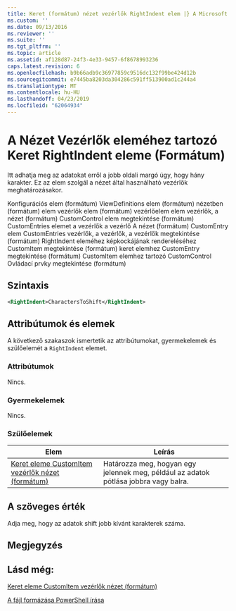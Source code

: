 ```yaml
---
title: Keret (formátum) nézet vezérlők RightIndent elem |} A Microsoft Docs
ms.custom: ''
ms.date: 09/13/2016
ms.reviewer: ''
ms.suite: ''
ms.tgt_pltfrm: ''
ms.topic: article
ms.assetid: af128d87-24f3-4e33-9457-6f8678993236
caps.latest.revision: 6
ms.openlocfilehash: b9b66adb9c36977859c9516dc132f99be424d12b
ms.sourcegitcommit: e7445ba8203da304286c591ff513900ad1c244a4
ms.translationtype: MT
ms.contentlocale: hu-HU
ms.lasthandoff: 04/23/2019
ms.locfileid: "62064934"
---
```

# <a name="rightindent-element-for-frame-for-controls-for-view-format"></a>A Nézet Vezérlők eleméhez tartozó Keret RightIndent eleme (Formátum)

Itt adhatja meg az adatokat erről a jobb oldali margó úgy, hogy hány karakter. Ez az elem szolgál a nézet által használható vezérlők meghatározásakor.

Konfigurációs elem (formátum) ViewDefinitions elem (formátum) nézetben (formátum) elem vezérlők elem (formátum) vezérlőelem elem vezérlők, a nézet (formátum) CustomControl elem megtekintése (formátum) CustomEntries elemet a vezérlők a vezérlő A nézet (formátum) CustomEntry elem CustomEntries vezérlők, a vezérlők, a vezérlők megtekintése (formátum) RightIndent eleméhez képkockájának rendereléséhez CustomItem megtekintése (formátum) keret elemhez CustomEntry megtekintése (formátum) CustomItem elemhez tartozó CustomControl Ovládací prvky megtekintése (formátum)

## <a name="syntax"></a>Szintaxis

```xml
<RightIndent>CharactersToShift</RightIndent>
```

## <a name="attributes-and-elements"></a>Attribútumok és elemek

A következő szakaszok ismertetik az attribútumokat, gyermekelemek és szülőelemét a `RightIndent` elemet.

### <a name="attributes"></a>Attribútumok

Nincs.

### <a name="child-elements"></a>Gyermekelemek

Nincs.

### <a name="parent-elements"></a>Szülőelemek

|Elem|Leírás|
|-------------|-----------------|
|[Keret eleme CustomItem vezérlők nézet (formátum)](./frame-element-for-customitem-for-controls-for-view-format.md)|Határozza meg, hogyan egy jelennek meg, például az adatok pótlása jobbra vagy balra.|

## <a name="text-value"></a>A szöveges érték

Adja meg, hogy az adatok shift jobb kívánt karakterek száma.

## <a name="remarks"></a>Megjegyzés

## <a name="see-also"></a>Lásd még:

[Keret eleme CustomItem vezérlők nézet (formátum)](./frame-element-for-customitem-for-controls-for-view-format.md)

[A fájl formázása PowerShell írása](./writing-a-powershell-formatting-file.md)
